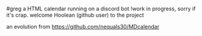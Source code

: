 #greg
a HTML calendar running on a discord bot
!work in progress, sorry if it's crap.
welcome Hoolean (github user) to the project 

an evolution from https://github.com/nequals30/MDcalendar
